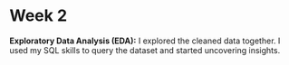 # Week 2
**Exploratory Data Analysis (EDA):** I explored the cleaned data together. I used my SQL skills to query the dataset and started uncovering insights.
